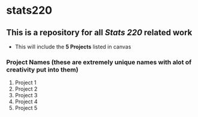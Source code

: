 # **stats220**
## This is a repository for all *Stats 220* related work
- This will include the **5 Projects** listed in canvas
### Project Names (these are extremely unique names with alot of creativity put into them)
1. Project 1
2. Project 2
3. Project 3
4. Project 4
5. Project 5
